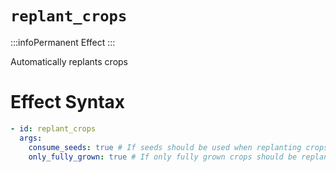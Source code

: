 # `replant_crops`
:::infoPermanent Effect
:::

Automatically replants crops

# Effect Syntax
```yaml
- id: replant_crops
  args:
    consume_seeds: true # If seeds should be used when replanting crops
    only_fully_grown: true # If only fully grown crops should be replanted
```